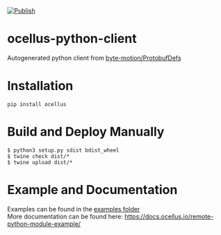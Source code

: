 [![Publish](https://github.com/byte-motion/ocellus-python-client/actions/workflows/publish.yaml/badge.svg)](https://github.com/byte-motion/ocellus-python-client/actions/workflows/publish.yaml)
# ocellus-python-client
Autogenerated python client from [byte-motion/ProtobufDefs](https://github.com/byte-motion/ProtobufDefs/)

# Installation
```shell
pip install ocellus
```

# Build and Deploy Manually
```shell
$ python3 setup.py sdist bdist_wheel
$ twine check dist/*
$ twine upload dist/*
```

# Example and Documentation
Examples can be found in the [examples folder](./examples/)\
More documentation can be found here: https://docs.ocellus.io/remote-python-module-example/